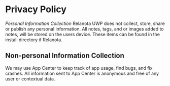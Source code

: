 # Privacy Policy

*Personal Information Collection* Relanota UWP does not collect, store, share or publish any personal information. All notes, tags, and or images added to notes, will be stored on the users device. These items can be found in the install directory if Relanota.

## Non-personal Information Collection

We may use App Center to keep track of app usage, find bugs, and fix crashes. All information sent to App Center is anonymous and free of any user or contextual data.
